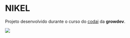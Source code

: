 # NIKEL
Projeto desenvolvido durante o curso do [codai](https://codai.growdev.com.br/) da <b>growdev</b>.

<img src="https://github-production-user-asset-6210df.s3.amazonaws.com/88812719/242611103-0740e0dc-c121-4cda-b457-979356f53afc.png">
